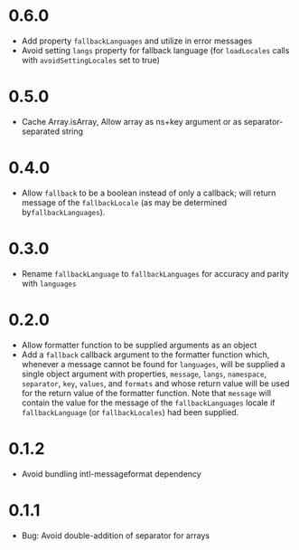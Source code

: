 # 0.6.0
- Add property `fallbackLanguages` and utilize in error messages
- Avoid setting `langs` property for fallback language (for `loadLocales` calls with `avoidSettingLocales` set to true)

# 0.5.0
- Cache Array.isArray, Allow array as ns+key argument or as separator-separated string

# 0.4.0
- Allow `fallback` to be a boolean instead of only a callback; will return message of the `fallbackLocale` (as may be determined by`fallbackLanguages`).

# 0.3.0
- Rename `fallbackLanguage` to `fallbackLanguages` for accuracy and parity with `languages`

# 0.2.0
- Allow formatter function to be supplied arguments as an object
- Add a `fallback` callback argument to the formatter function which, whenever a message cannot be found for `languages`, will be supplied a single object argument with properties, `message`, `langs`, `namespace`, `separator`, `key`, `values`, and `formats` and whose return value will be used for the return value of the formatter function. Note that `message` will contain the value for the message of the `fallbackLanguages` locale if `fallbackLanguage` (or `fallbackLocales`) had been supplied.

# 0.1.2
- Avoid bundling intl-messageformat dependency

# 0.1.1
- Bug: Avoid double-addition of separator for arrays
